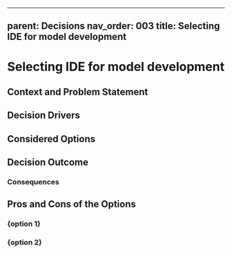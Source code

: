 
---
parent: Decisions
nav_order: 003
title: Selecting IDE for model development
---
# Selecting IDE for model development

## Context and Problem Statement



## Decision Drivers



## Considered Options



## Decision Outcome



### Consequences



## Pros and Cons of the Options

### {option 1}



### {option 2}


